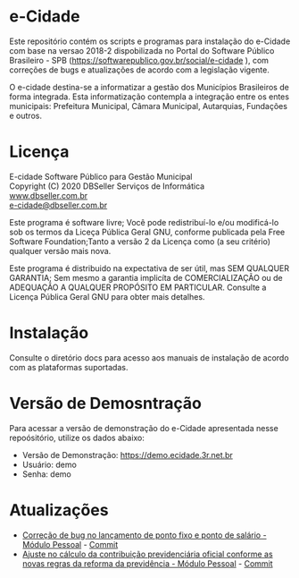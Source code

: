 # e-Cidade

Este repositório contém os scripts e programas para instalação do e-Cidade com base na versao 2018-2 dispobilizada no Portal do Software Público Brasileiro - SPB (https://softwarepublico.gov.br/social/e-cidade
), com correções de bugs e atualizações de acordo com a legislação vigente.

O e-cidade destina-se a informatizar a gestão dos Municípios Brasileiros de forma 
integrada. Esta informatização contempla a integração entre os entes municipais: 
Prefeitura Municipal, Câmara Municipal, Autarquias, Fundações e outros.

# Licença 

E-cidade Software Público para Gestão Municipal                
Copyright (C) 2020  DBSeller Serviços de Informática             
www.dbseller.com.br                     
e-cidade@dbseller.com.br                   
                                                                  
Este programa é software livre; 
Você pode redistribuí-lo e/ou modificá-lo sob os termos da Liceça Pública Geral GNU, conforme publicada pela Free Software Foundation;Tanto a versão 2 da Licença como (a seu critério) qualquer versão mais nova.          
                                                                  
Este programa é distribuido na expectativa de ser útil, mas SEM QUALQUER GARANTIA; 
Sem mesmo a garantia implicíta de COMERCIALIZAÇÃO ou de ADEQUAÇÃO A QUALQUER PROPÓSITO EM PARTICULAR. 
Consulte a Licença Pública Geral GNU para obter mais detalhes.     

# Instalação

Consulte o diretório docs para acesso aos manuais de instalação de acordo com as plataformas suportadas.

# Versão de Demosntração

Para acessar a versão de demonstração do e-Cidade apresentada nesse repoósitório, utilize os dados abaixo:

 - Versão de Demonstração: https://demo.ecidade.3r.net.br
 - Usuário: demo
 - Senha: demo

# Atualizações

  - [Correção de bug no lançamento de ponto fixo e ponto de salário - Módulo Pessoal](https://github.com/soarescbm/e-cidade/issues/1) - [Commit](https://github.com/soarescbm/e-cidade/commit/8d0ee89844fabac04ba4ce682f546732e2ca4c56)
  - [Ajuste no cálculo da contribuição previdenciária oficial conforme as novas regras da reforma da previdência - Módulo Pessoal](https://github.com/soarescbm/e-cidade/issues/3) - [Commit](https://github.com/soarescbm/e-cidade/pull/4/commits/acb28c37fb5a8bc656b11fc333a2a5f67a9d2e15)

